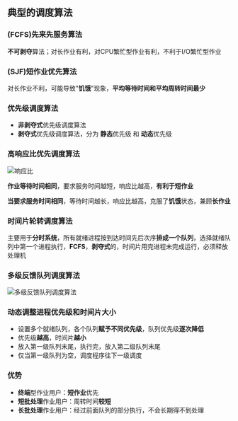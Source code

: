 ## 典型的调度算法

### (FCFS)先来先服务算法

**不可剥夺**算法；对长作业有利，对CPU繁忙型作业有利，不利于I/O繁忙型作业

### (SJF)短作业优先算法

对长作业不利，可能导致"**饥饿**"现象，**平均等待时间和平均周转时间最少**

### 优先级调度算法

- **非剥夺式**优先级调度算法
- **剥夺式**优先级调度算法，分为 **静态**优先级 和 **动态**优先级

### 高响应比优先调度算法

![响应比](https://github.com/YC-L/Postgraduate-examination/blob/Operating-System/imgs/%E5%93%8D%E5%BA%94%E6%AF%94.png "响应比")

**作业等待时间相同**，要求服务时间越短，响应比越高，**有利于短作业**

**当要求服务时间相同**，等待时间越长，响应比越高，克服了**饥饿**状态，兼顾**长作业**

### 时间片轮转调度算法

主要用于**分时系统**，所有就绪进程按到达时间先后次序**排成一个队列**，选择就绪队列中第一个进程执行，**FCFS**，**剥夺式**的，时间片用完进程未完成运行，必须释放处理机

### 多级反馈队列调度算法

![多级反馈队列调度算法](https://github.com/YC-L/Postgraduate-examination/blob/Operating-System/imgs/%E5%A4%9A%E7%BA%A7%E5%8F%8D%E9%A6%88%E9%98%9F%E5%88%97%E8%B0%83%E5%BA%A6%E7%AE%97%E6%B3%95.png "多级反馈队列调度算法")

### 动态调整进程优先级和时间片大小

- 设置多个就绪队列，各个队列**赋予不同优先级**，队列优先级**逐次降低**
- 优先级**越高**，时间片**越小**
- 放入第一级队列末尾，执行完，放入第二级队列末尾
- 仅当第一级队列为空，调度程序往下一级调度

### 优势

- **终端**型作业用户：**短作业**优先
- **短批处理**作业用户：周转时间**较短**
- **长批处理**作业用户：经过前面队列的部分执行，不会长期得不到处理








